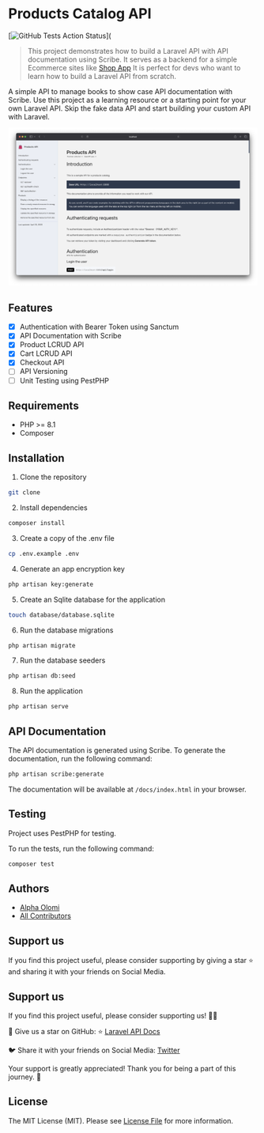 # Products Catalog API

[![GitHub Tests Action Status](https://img.shields.io/github/actions/workflow/status/alphaolomi/laravel-api-docs/run-tests?label=tests)](

> This project demonstrates how to build a Laravel API with API documentation using Scribe.
> It serves as a backend for a simple Ecommerce sites like [Shop App](#)
> It is perfect for devs who want to learn how to build a Laravel API from scratch.


A simple API to manage books to show case API documentation with Scribe.
Use this project as a learning resource or a starting point for your own Laravel API.
Skip the fake data API and start building your custom API with Laravel.

![API Documentation](./public//docs.png)

## Features
- [x] Authentication with Bearer Token using Sanctum
- [x] API Documentation with Scribe
- [x] Product LCRUD API
- [x] Cart LCRUD API
- [x] Checkout API
- [ ] API Versioning
- [ ] Unit Testing using PestPHP

## Requirements

- PHP >= 8.1
- Composer

## Installation

1. Clone the repository
```bash
git clone
```

2. Install dependencies
```bash
composer install
```

3. Create a copy of the .env file
```bash
cp .env.example .env
```

4. Generate an app encryption key
```bash
php artisan key:generate
```

5. Create an Sqlite database for the application
```bash
touch database/database.sqlite
```

6. Run the database migrations
```bash
php artisan migrate
```

7. Run the database seeders
```bash
php artisan db:seed
```

8. Run the application
```bash
php artisan serve
```

## API Documentation

The API documentation is generated using Scribe. To generate the documentation, run the following command:

```bash
php artisan scribe:generate
```

The documentation will be available at `/docs/index.html` in your browser.

## Testing

Project uses PestPHP for testing.

To run the tests, run the following command:

```bash
composer test
```

## Authors

- [Alpha Olomi](http://alphaolomi.com)
- [All Contributors](../../contributors)

## Support us

If you find this project useful, please consider supporting by giving a star ⭐️ and sharing it with your friends on Social Media. 
<!-- add Twitter and LinkedIn share buttons -->


## Support us

If you find this project useful, please consider supporting us! 🚀🌟

💫 Give us a star on GitHub: ⭐️ [Laravel API Docs](https://github.com/alphaolomi/laravel-api-docs)

🐦 Share it with your friends on Social Media: [Twitter](https://twitter.com/intent/tweet?text=%F0%9F%9A%80%20Exciting%20news%21%20%F0%9F%8E%89%20Discover%20the%20ultimate%20Laravel%20API%20Docs%20project%21%20%F0%9F%93%9A%F0%9F%94%A5%20Perfect%20for%20devs%2C%20this%20open-source%20project%20is%20a%20powerful%20template%20and%20learning%20resource%20for%20Laravel%20enthusiasts.%20%F0%9F%92%AA%E2%9D%A4%EF%B8%8F%20%23Laravel%20%23OpenSource%20%0Ahttps%3A%2F%2Fgithub.com%2Falphaolomi%2Flaravel-api-docs)

Your support is greatly appreciated! Thank you for being a part of this journey. 🙏


## License

The MIT License (MIT). Please see [License File](LICENSE.md) for more information.
